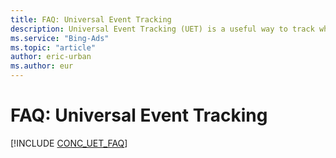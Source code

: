 ```yaml
---
title: FAQ: Universal Event Tracking
description: Universal Event Tracking (UET) is a useful way to track what happens after someone has clicked on your ad. Here, find some common user questions, tips, and best practices when getting started with UET.
ms.service: "Bing-Ads"
ms.topic: "article"
author: eric-urban
ms.author: eur
---
```


# FAQ: Universal Event Tracking

[!INCLUDE [CONC_UET_FAQ](./includes/CONC_UET_FAQ.md)]

